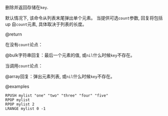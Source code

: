 删除并返回存储在`key`.

默认情况下, 该命令从列表末尾弹出单个元素。
当提供可选`count`参数, 回复将包括 up
自`count`元素, 具体取决于列表的长度。

@return

在没有`count`论点：

@bulk字符串回复：最后一个元素的值, 或`nil`什么时候`key`不存在。

当调用`count`论点：

@array回复：弹出元素列表, 或`nil`什么时候`key`不存在。

@examples

```cli
RPUSH mylist "one" "two" "three" "four" "five"
RPOP mylist
RPOP mylist 2
LRANGE mylist 0 -1
```
